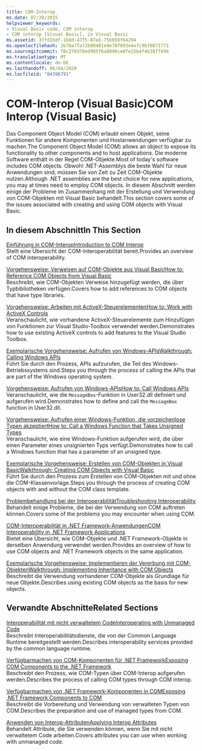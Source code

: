 ```yaml
---
title: COM-Interop
ms.date: 07/20/2015
helpviewer_keywords:
- Visual Basic code, COM interop
- COM interop [Visual Basic], in Visual Basic
ms.assetid: 3ffd1bdf-1b8d-47f5-87eb-75b659f64294
ms.openlocfilehash: 2b70a7fa72b09401e0e78f693e4efc9bf0871771
ms.sourcegitcommit: f8c270376ed905f6a8896ce0fe25b4f4b38ff498
ms.translationtype: MT
ms.contentlocale: de-DE
ms.lasthandoff: 06/04/2020
ms.locfileid: "84396791"
---
```

# <a name="com-interop-visual-basic"></a><span data-ttu-id="78098-102">COM-Interop (Visual Basic)</span><span class="sxs-lookup"><span data-stu-id="78098-102">COM Interop (Visual Basic)</span></span>
<span data-ttu-id="78098-103">Das Component Object Model (COM) erlaubt einem Objekt, seine Funktionen für andere Komponenten und Hostanwendungen verfügbar zu machen.</span><span class="sxs-lookup"><span data-stu-id="78098-103">The Component Object Model (COM) allows an object to expose its functionality to other components and to host applications.</span></span> <span data-ttu-id="78098-104">Die moderne Software enthält in der Regel COM-Objekte.</span><span class="sxs-lookup"><span data-stu-id="78098-104">Most of today's software includes COM objects.</span></span> <span data-ttu-id="78098-105">Obwohl .NET-Assemblys die beste Wahl für neue Anwendungen sind, müssen Sie von Zeit zu Zeit COM-Objekte nutzen.</span><span class="sxs-lookup"><span data-stu-id="78098-105">Although .NET assemblies are the best choice for new applications, you may at times need to employ COM objects.</span></span> <span data-ttu-id="78098-106">In diesem Abschnitt werden einige der Probleme im Zusammenhang mit der Erstellung und Verwendung von COM-Objekten mit Visual Basic behandelt.</span><span class="sxs-lookup"><span data-stu-id="78098-106">This section covers some of the issues associated with creating and using COM objects with Visual Basic.</span></span>  
  
## <a name="in-this-section"></a><span data-ttu-id="78098-107">In diesem Abschnitt</span><span class="sxs-lookup"><span data-stu-id="78098-107">In This Section</span></span>  
 [<span data-ttu-id="78098-108">Einführung in COM-Interop</span><span class="sxs-lookup"><span data-stu-id="78098-108">Introduction to COM Interop</span></span>](introduction-to-com-interop.md)  
 <span data-ttu-id="78098-109">Stellt eine Übersicht der COM-Interoperabilität bereit.</span><span class="sxs-lookup"><span data-stu-id="78098-109">Provides an overview of COM interoperability.</span></span>  
  
 [<span data-ttu-id="78098-110">Vorgehensweise: Verweisen auf COM-Objekte aus Visual Basic</span><span class="sxs-lookup"><span data-stu-id="78098-110">How to: Reference COM Objects from Visual Basic</span></span>](how-to-reference-com-objects.md)  
 <span data-ttu-id="78098-111">Beschreibt, wie COM-Objekten Verweise hinzugefügt werden, die über Typbibliotheken verfügen.</span><span class="sxs-lookup"><span data-stu-id="78098-111">Covers how to add references to COM objects that have type libraries.</span></span>  
  
 [<span data-ttu-id="78098-112">Vorgehensweise: Arbeiten mit ActiveX-Steuerelementen</span><span class="sxs-lookup"><span data-stu-id="78098-112">How to: Work with ActiveX Controls</span></span>](how-to-work-with-activex-controls.md)  
 <span data-ttu-id="78098-113">Veranschaulicht, wie vorhandene ActiveX-Steuerelemente zum Hinzufügen von Funktionen zur Visual Studio-Toolbox verwendet werden.</span><span class="sxs-lookup"><span data-stu-id="78098-113">Demonstrates how to use existing ActiveX controls to add features to the Visual Studio Toolbox.</span></span>  
  
 [<span data-ttu-id="78098-114">Exemplarische Vorgehensweise: Aufrufen von Windows-APIs</span><span class="sxs-lookup"><span data-stu-id="78098-114">Walkthrough: Calling Windows APIs</span></span>](walkthrough-calling-windows-apis.md)  
 <span data-ttu-id="78098-115">Führt Sie durch den Prozess, APIs aufzurufen, die Teil des Windows-Betriebssystems sind.</span><span class="sxs-lookup"><span data-stu-id="78098-115">Steps you through the process of calling the APIs that are part of the Windows operating system.</span></span>  
  
 [<span data-ttu-id="78098-116">Vorgehensweise: Aufrufen von Windows-APIs</span><span class="sxs-lookup"><span data-stu-id="78098-116">How to: Call Windows APIs</span></span>](how-to-call-windows-apis.md)  
 <span data-ttu-id="78098-117">Veranschaulicht, wie die `MessageBox`-Funktion in User32.dll definiert und aufgerufen wird.</span><span class="sxs-lookup"><span data-stu-id="78098-117">Demonstrates how to define and call the `MessageBox` function in User32.dll.</span></span>  
  
 [<span data-ttu-id="78098-118">Vorgehensweise: Aufrufen einer Windows-Funktion, die vorzeichenlose Typen akzeptiert</span><span class="sxs-lookup"><span data-stu-id="78098-118">How to: Call a Windows Function that Takes Unsigned Types</span></span>](how-to-call-a-windows-function-that-takes-unsigned-types.md)  
 <span data-ttu-id="78098-119">Veranschaulicht, wie eine Windows-Funktion aufgerufen wird, die über einen Parameter eines unsignierten Typs verfügt.</span><span class="sxs-lookup"><span data-stu-id="78098-119">Demonstrates how to call a Windows function that has a parameter of an unsigned type.</span></span>  
  
 [<span data-ttu-id="78098-120">Exemplarische Vorgehensweise: Erstellen von COM-Objekten in Visual Basic</span><span class="sxs-lookup"><span data-stu-id="78098-120">Walkthrough: Creating COM Objects with Visual Basic</span></span>](walkthrough-creating-com-objects.md)  
 <span data-ttu-id="78098-121">Führt Sie durch den Prozess zum Erstellen von COM-Objekten mit und ohne die COM-Klassenvorlage.</span><span class="sxs-lookup"><span data-stu-id="78098-121">Steps you through the process of creating COM objects with and without the COM class template.</span></span>  
  
 [<span data-ttu-id="78098-122">Problembehandlung bei der Interoperabilität</span><span class="sxs-lookup"><span data-stu-id="78098-122">Troubleshooting Interoperability</span></span>](troubleshooting-interoperability.md)  
 <span data-ttu-id="78098-123">Behandelt einige Probleme, die bei der Verwendung von COM auftreten können.</span><span class="sxs-lookup"><span data-stu-id="78098-123">Covers some of the problems you may encounter when using COM.</span></span>  
  
 [<span data-ttu-id="78098-124">COM-Interoperabilität in .NET Framework-Anwendungen</span><span class="sxs-lookup"><span data-stu-id="78098-124">COM Interoperability in .NET Framework Applications</span></span>](com-interoperability-in-net-framework-applications.md)  
 <span data-ttu-id="78098-125">Bietet eine Übersicht, wie COM-Objekte und .NET Framework-Objekte in derselben Anwendung verwendet werden.</span><span class="sxs-lookup"><span data-stu-id="78098-125">Provides an overview of how to use COM objects and .NET Framework objects in the same application.</span></span>  
  
 [<span data-ttu-id="78098-126">Exemplarische Vorgehensweise: Implementieren der Vererbung mit COM-Objekten</span><span class="sxs-lookup"><span data-stu-id="78098-126">Walkthrough: Implementing Inheritance with COM Objects</span></span>](walkthrough-implementing-inheritance-with-com-objects.md)  
 <span data-ttu-id="78098-127">Beschreibt die Verwendung vorhandener COM-Objekte als Grundlage für neue Objekte.</span><span class="sxs-lookup"><span data-stu-id="78098-127">Describes using existing COM objects as the basis for new objects.</span></span>  
  
## <a name="related-sections"></a><span data-ttu-id="78098-128">Verwandte Abschnitte</span><span class="sxs-lookup"><span data-stu-id="78098-128">Related Sections</span></span>  
 [<span data-ttu-id="78098-129">Interoperabilität mit nicht verwaltetem Code</span><span class="sxs-lookup"><span data-stu-id="78098-129">Interoperating with Unmanaged Code</span></span>](../../../framework/interop/index.md)  
 <span data-ttu-id="78098-130">Beschreibt Interoperabilitätsdienste, die von der Common Language Runtime bereitgestellt werden.</span><span class="sxs-lookup"><span data-stu-id="78098-130">Describes interoperability services provided by the common language runtime.</span></span>  
  
 [<span data-ttu-id="78098-131">Verfügbarmachen von COM-Komponenten für .NET Framework</span><span class="sxs-lookup"><span data-stu-id="78098-131">Exposing COM Components to the .NET Framework</span></span>](../../../framework/interop/exposing-com-components.md)  
 <span data-ttu-id="78098-132">Beschreibt den Prozess, wie COM-Typen über COM-Interop aufgerufen werden.</span><span class="sxs-lookup"><span data-stu-id="78098-132">Describes the process of calling COM types through COM interop.</span></span>  
  
 [<span data-ttu-id="78098-133">Verfügbarmachen von .NET Framework-Komponenten in COM</span><span class="sxs-lookup"><span data-stu-id="78098-133">Exposing .NET Framework Components to COM</span></span>](../../../framework/interop/exposing-dotnet-components-to-com.md)  
 <span data-ttu-id="78098-134">Beschreibt die Vorbereitung und Verwendung von verwalteten Typen von COM.</span><span class="sxs-lookup"><span data-stu-id="78098-134">Describes the preparation and use of managed types from COM.</span></span>  
  
 [<span data-ttu-id="78098-135">Anwenden von Interop-Attributen</span><span class="sxs-lookup"><span data-stu-id="78098-135">Applying Interop Attributes</span></span>](../../../standard/native-interop/apply-interop-attributes.md)  
 <span data-ttu-id="78098-136">Behandelt Attribute, die Sie verwenden können, wenn Sie mit nicht verwaltetem Code arbeiten.</span><span class="sxs-lookup"><span data-stu-id="78098-136">Covers attributes you can use when working with unmanaged code.</span></span>
